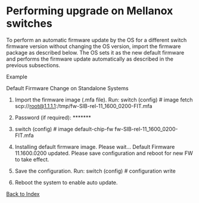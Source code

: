 # Performing upgrade on Mellanox switches

To perform an automatic firmware update by the OS for a different switch firmware version without changing the OS version, import the firmware package as described below. The OS sets it as the new default firmware and performs the firmware update automatically as described in the previous subsections.

Example

Default Firmware Change on Standalone Systems

1.	Import the firmware image (.mfa file). Run: 
switch (config) # image fetch scp://root@1.1.1.1:/tmp/fw-SIB-rel-11_1600_0200-FIT.mfa

2.	Password (if required): *******

3.	switch (config) # image default-chip-fw fw-SIB-rel-11_1600_0200-FIT.mfa

4.	Installing default firmware image. Please wait...
Default Firmware 11.1600.0200 updated. Please save configuration and reboot for new FW to take effect.
5.	Save the configuration. Run: 
switch (config) # configuration write
6.	Reboot the system to enable auto update.

[Back to Index](./index.md)

